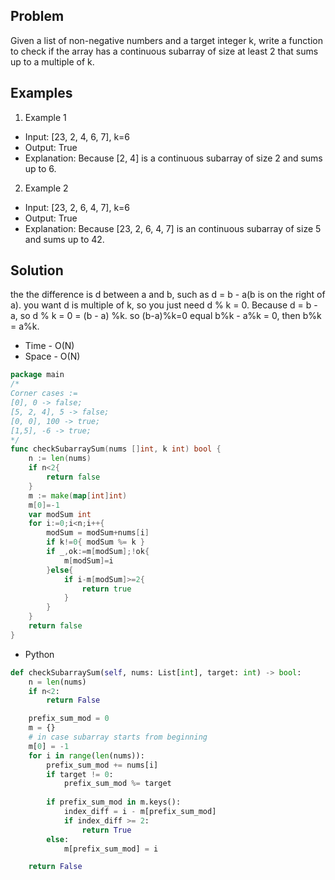Problem
-------

Given a list of non-negative numbers and a target integer k, 
write a function to check if the array has a continuous subarray 
of size at least 2 that sums up to a multiple of k.

Examples
--------
1) Example 1
- Input: [23, 2, 4, 6, 7],  k=6
- Output: True
- Explanation: Because [2, 4] is a continuous subarray of size 2 and sums up to 6.

2) Example 2
- Input: [23, 2, 6, 4, 7],  k=6
- Output: True
- Explanation: Because [23, 2, 6, 4, 7] is an continuous subarray of size 5 and sums up to 42.

Solution
---------

the the difference is d between a and b, such as d = b - a(b is on the right of a). 
you want d is multiple of k, so you just need d % k = 0. 
Because d = b - a, so d % k = 0 = (b - a) %k. so (b-a)%k=0 equal b%k - a%k = 0, then b%k = a%k.
- Time - O(N)
- Space - O(N) 


```go
package main
/*
Corner cases :=
[0], 0 -> false;
[5, 2, 4], 5 -> false;
[0, 0], 100 -> true;
[1,5], -6 -> true;
*/
func checkSubarraySum(nums []int, k int) bool {
    n := len(nums)
    if n<2{
        return false
    }
    m := make(map[int]int)
    m[0]=-1
    var modSum int
    for i:=0;i<n;i++{
        modSum = modSum+nums[i]
        if k!=0{ modSum %= k }
        if _,ok:=m[modSum];!ok{
            m[modSum]=i
        }else{
            if i-m[modSum]>=2{
                return true
            }
        }
    }
    return false
}
```

- Python

```python
def checkSubarraySum(self, nums: List[int], target: int) -> bool:
    n = len(nums)
    if n<2:
        return False

    prefix_sum_mod = 0
    m = {}
    # in case subarray starts from beginning
    m[0] = -1
    for i in range(len(nums)):
        prefix_sum_mod += nums[i]
        if target != 0:
            prefix_sum_mod %= target
        
        if prefix_sum_mod in m.keys():
            index_diff = i - m[prefix_sum_mod]
            if index_diff >= 2:
                return True
        else:
            m[prefix_sum_mod] = i

    return False
```

